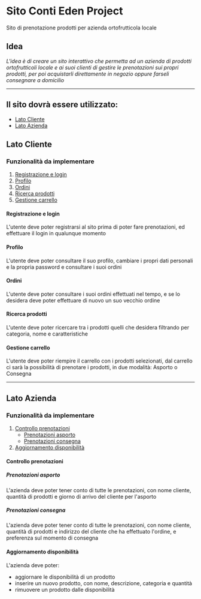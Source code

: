 # Sito Conti Eden Project
Sito di prenotazione prodotti per azienda ortofrutticola locale
## Idea
_L'idea è di creare un sito interattivo che permetta ad un azienda di prodotti ortofrutticoli locale e ai suoi clienti di gestire le prenotazioni sui propri prodotti, per poi acquistarli direttamente in negozio oppure farseli consegnare a domicilio_
***
## Il sito dovrà essere utilizzato:
* [Lato Cliente](#lato-cliente)
* [Lato Azienda](#lato-azienda)
## Lato Cliente
  ### Funzionalità da implementare
  1. [Registrazione e login](#registrazione-e-login)
  2. [Profilo](#profilo)
  3. [Ordini](#ordini)
  4. [Ricerca prodotti](#ricerca-prodotti)
  5. [Gestione carrello](#gestione-carrello)
#### Registrazione e login
L'utente deve poter registrarsi al sito prima di poter fare prenotazioni, ed effettuare il login in qualunque momento
#### Profilo
L'utente deve poter consultare il suo profilo, cambiare i propri dati personali e la propria password e consultare i suoi ordini
#### Ordini
L'utente deve poter consultare i suoi ordini effettuati nel tempo, e se lo desidera deve poter effettuare di nuovo un suo vecchio ordine
#### Ricerca prodotti
L'utente deve poter ricercare tra i prodotti quelli che desidera filtrando per categoria, nome e caratteristiche
#### Gestione carrello
L'utente deve poter riempire il carrello con i prodotti selezionati, dal carrello ci sarà la possibilità di prenotare i prodotti, in due modalità: Asporto o Consegna
***
## Lato Azienda
  ### Funzionalità da implementare
  1. [Controllo prenotazioni](#controllo-prenotazioni)
      - [Prenotazioni asporto](#prenotazioni-asporto)
      - [Prenotazioni consegna](#prenotazioni-consegna)   
  2. [Aggiornamento disponibilità](#aggiornamento-disponibilità)

#### Controllo prenotazioni
##### Prenotazioni asporto
L'azienda deve poter tener conto di tutte le prenotazioni, con nome cliente, quantità di prodotti e giorno di arrivo del cliente per l'asporto
##### Prenotazioni consegna
L'azienda deve poter tener conto di tutte le prenotazioni, con nome cliente, quantità di prodotti e indirizzo del cliente che ha effettuato l'ordine, e preferenza sul momento di consegna
#### Aggiornamento disponibilità
L'azienda deve poter:
  * aggiornare le disponibilità di un prodotto
  * inserire un nuovo prodotto, con nome, descrizione, categoria e quantità
  * rimuovere un prodotto dalle disponibilità
